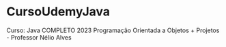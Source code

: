 # CursoUdemyJava
Curso:  Java COMPLETO 2023 Programação Orientada a Objetos + Projetos - Professor Nélio Alves
